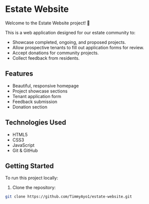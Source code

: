 # Estate Website

Welcome to the Estate Website project! 🏡

This is a web application designed for our estate community to:
- Showcase completed, ongoing, and proposed projects.
- Allow prospective tenants to fill out application forms for review.
- Accept donations for community projects.
- Collect feedback from residents.

## Features

- Beautiful, responsive homepage
- Project showcase sections
- Tenant application form
- Feedback submission
- Donation section

## Technologies Used

- HTML5
- CSS3
- JavaScript
- Git & GitHub

## Getting Started

To run this project locally:

1. Clone the repository:

```bash
git clone https://github.com/TimmyAyo1/estate-website.git

